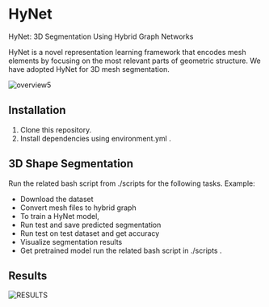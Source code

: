 # HyNet
HyNet: 3D Segmentation Using Hybrid Graph Networks

HyNet is a novel representation learning framework that encodes mesh elements by focusing on the most relevant parts of geometric structure. We have adopted HyNet for 3D mesh segmentation.

![overview5](https://user-images.githubusercontent.com/81344957/112779416-af510400-9014-11eb-9362-912ccf6687b4.jpg)

## Installation

1. Clone this repository.
2. Install dependencies using environment.yml .

## 3D Shape Segmentation
Run the related bash script from ./scripts for the following tasks. Example: 
- Download the dataset
- Convert mesh files to hybrid graph
- To train a HyNet model,
- Run test and save predicted segmentation
- Run test on test dataset and get accuracy
- Visualize segmentation results
- Get pretrained model run the related bash script in ./scripts .

## Results
![RESULTS](https://user-images.githubusercontent.com/81344957/112779505-de677580-9014-11eb-922a-d3c50cc397dd.jpg)

